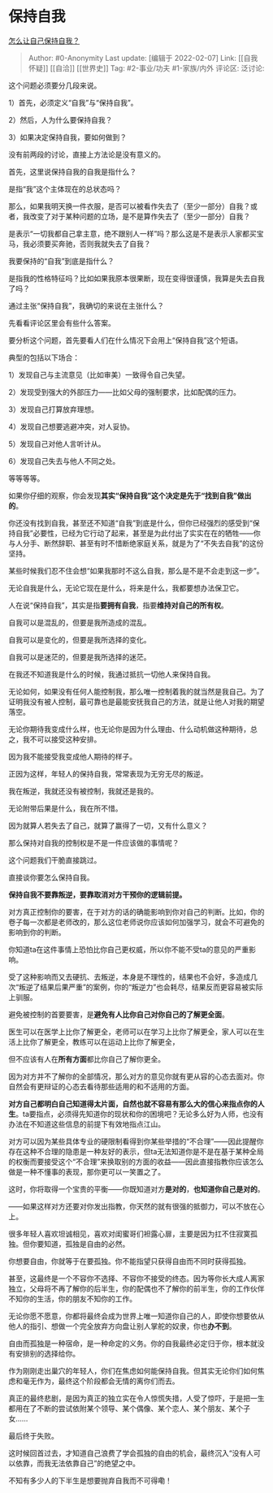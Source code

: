 # 保持自我
[怎么让自己保持自我？](https://www.zhihu.com/question/315494956/answer/1465036439)

> Author: #0-Anonymity
> Last update: [编辑于 2022-02-07]
> Link: [[自我怀疑]] [[自洽]] [[世界史]]
> Tag: #2-事业/功夫 #1-家族/内外
> 评论区:
> 泛讨论:

这个问题必须要分几段来说。

1）首先，必须定义“自我”与“保持自我”。

2）然后，人为什么要保持自我？

3）如果决定保持自我，要如何做到？

没有前两段的讨论，直接上方法论是没有意义的。

首先，这里说保持自我的自我是指什么？

是指“我”这个主体现在的总状态吗？

那么，如果我明天换一件衣服，是否可以被看作失去了（至少一部分）自我？或者，我改变了对于某种问题的立场，是不是算作失去了（至少一部分）自我？

是表示“一切我都自己拿主意，绝不跟别人一样”吗？那么这是不是表示人家都买宝马，我必须要买奔驰，否则我就失去了自我？

我要保持的“自我”到底是指什么？

是指我的性格特征吗？比如如果我原本很果断，现在变得很谨慎，我算是失去自我了吗？

通过主张“保持自我”，我确切的来说在主张什么？

先看看评论区里会有些什么答案。

要分析这个问题，首先要看人们在什么情况下会用上“保持自我”这个短语。

典型的包括以下场合：

1）发现自己与主流意见（比如审美）一致得令自己失望。

2）发现受到强大的外部压力——比如父母的强制要求，比如配偶的压力。

3）发现自己打算放弃理想。

4）发现自己想要逃避冲突，对人妥协。

5）发现自己对他人言听计从。

6）发现自己失去与他人不同之处。

等等等等。

如果你仔细的观察，你会发现**其实“保持自我”这个决定是先于“找到自我”做出的**。

你还没有找到自我，甚至还不知道“自我”到底是什么，但你已经强烈的感受到“保持自我”必要性，已经为它行动了起来，甚至是为此付出了实实在在的牺牲——你与人分手、断然辞职、甚至有时不惜断绝家庭关系，就是为了“不失去自我”的这份坚持。

某些时候我们忍不住会想“如果我那时不这么自我，那么是不是不会走到这一步”。

无论自我是什么，无论它现在是什么，将来是什么，我都要想办法保卫它。

人在说“保持自我”，其实是指**要拥有自我**，指要**维持对自己的所有权**。

自我可以是混乱的，但要是我所造成的混乱。

自我可以是变化的，但要是我所选择的变化。

自我可以是迷茫的，但要是我所选择的迷茫。

在我还不知道我是什么的时候，我通过抵抗一切他人来保持自我。

无论如何，如果没有任何人能控制我，那么唯一控制着我的就当然是我自己。为了证明我没有被人控制，最可靠也是最能安抚我自己的方法，就是让他人对我的期望落空。

无论你期待我变成什么样，也无论你是因为什么理由、什么动机做这种期待，总之，我不可以接受这种安排。

因为我不能接受我变成他人期待的样子。

正因为这样，年轻人的保持自我，常常表现为无穷无尽的叛逆。

我在叛逆，我就还没有被控制，我就还是我的。

无论附带后果是什么，我在所不惜。

因为就算人若失去了自己，就算了赢得了一切，又有什么意义？

那么保持对自我的控制权是不是一件应该做的事情呢？

这个问题我们干脆直接跳过。

直接谈你要怎么保持自我。

**保持自我不要靠叛逆，要靠取消对方干预你的逻辑前提。**

对方真正控制你的要害，在于对方的话的确能影响到你对自己的判断。比如，你的卷子每一次都是老师改的，那么这位老师说你应该如何加强学习，就会不可避免的影响到你的判断。

你知道ta在这件事情上恐怕比你自己更权威，所以你不能不受ta的意见的严重影响。

受了这种影响而又去硬抗、去叛逆，本身是不理性的，结果也不会好，多造成几次“叛逆了结果后果严重”的案例，你的“叛逆力”也会耗尽，结果反而更容易被实际上驯服。

避免被控制的首要要害，是**避免有人比你自己对你自己的了解更全面**。

医生可以在医学上比你了解更全，老师可以在学习上比你了解更全，家人可以在生活上比你了解更全，教练可以在运动上比你了解更全，

但不应该有人在**所有方面**都比你自己了解你更全。

因为对方并不了解你的全部情况，那么对方的意见你就有更从容的心态去面对。你自然会有更辩证的心态去看待那些适用的和不适用的方面。

**对方自己都明白自己知道得太片面，自然也就不容易有那么大的信心来指点你的人生**。ta要指点，必须得先知道你的现状和你的困境吧？无论多么好为人师，也没有办法在不知道这些信息的前提下有效地指点江山。

对方可以因为某些具体专业的硬限制看得到你某些举措的“不合理”——因此提醒你存在这种不合理的隐患是一种友好的表示，但ta无法知道你是不是在基于某种全局的权衡而要接受这个“不合理”来换取别的方面的收益——因此直接指教你应该怎么做是一种不懂事的表现，那你更可以一笑置之了。

这时，你将取得一个宝贵的平衡——你既知道对方**是对的**，**也知道你自己是对的**。

——如果这样对方还要对你发出指教，你天然的就有很强的抵御力，可以不放在心上。

很多年轻人喜欢坦诚相见，喜欢对闺蜜哥们袒露心扉，主要是因为扛不住寂寞孤独。但你要知道，孤独是自由的必然。

你想要自由，你就等于在要孤独。你不能指望只获得自由而不同时获得孤独。

甚至，这最终是一个不容你不选择、不容你不接受的终态。因为等你长大成人离家独立，父母将不再了解你的后半生，你的配偶也不了解你的前半生，你的工作伙伴不知你的生活，你的朋友不知你的工作。

无论你愿不愿意，你都将最终会成为世界上唯一知道你自己的人，即使你想要依从他人的指引、想做一个完全放弃方向盘让别人掌舵的奴隶，你也**办不到**。

自由而孤独是一种宿命，是一种命定的义务。你的自我最终必定归于你，根本就没有安排别的选择给你。

作为刚刚走出巢穴的年轻人，你们在焦虑如何能保持自我。但其实无论你们如何焦虑和毫无作为，最终这个阶段都会无情的离你们而去。

真正的最终悲剧，是因为真正的独立实在令人惊慌失措，人受了惊吓，于是把一生都用在了不断的尝试依附某个领导、某个偶像、某个恋人、某个朋友、某个子女……

最后终于失败。

这时候回首过去，才知道自己浪费了学会孤独的自由的机会，最终沉入“没有人可以依靠，而我无法依靠自己”的绝望之中。

不知有多少人的下半生是想要抛弃自我而不可得嘞！
